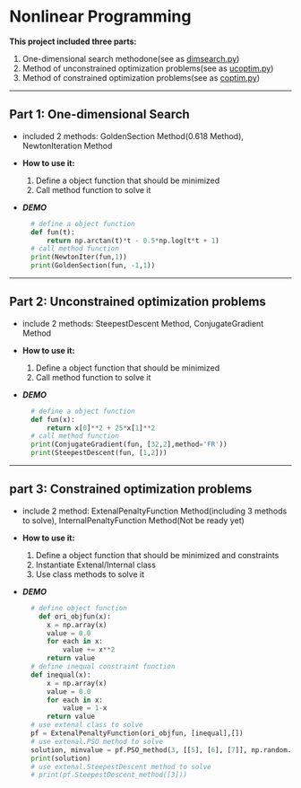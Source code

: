 # Nonlinear Programming

**This project included three parts:**

1. One-dimensional search methodone(see as [dimsearch.py](onedimsearch.py))
2. Method of unconstrained optimization problems(see as [ucoptim.py](ucoptim.py))
3. Method of constrained optimization problems(see as [coptim.py](coptim.py))

---

## Part 1: One-dimensional Search

- included 2 methods: GoldenSection Method(0.618 Method), NewtonIteration Method

- **How to use it:**
  
  1. Define a object function that should be minimized
  2. Call method function to solve it

- ***DEMO***
  
  ```py
    # define a object function
    def fun(t):
        return np.arctan(t)*t - 0.5*np.log(t*t + 1)
    # call method function
    print(NewtonIter(fun,1))
    print(GoldenSection(fun, -1,1))
    ```

---

## Part 2: Unconstrained optimization problems

- include 2 methods: SteepestDescent Method, ConjugateGradient Method
- **How to use it:**
  
  1. Define a object function that should be minimized
  2. Call method function to solve it
- ***DEMO***

  ```py
    # define a object function
    def fun(x):
        return x[0]**2 + 25*x[1]**2
    # call method function
    print(ConjugateGradient(fun, [32,2],method='FR'))
    print(SteepestDescent(fun, [1,2]))
  ```

---

## part 3: Constrained optimization problems

- include 2 method: ExtenalPenaltyFunction Method(including 3 methods to solve), InternalPenaltyFunction Method(Not be ready yet)
- **How to use it:**
  
  1. Define a object function that should be minimized and constraints
  2. Instantiate Extenal/Internal class
  3. Use class methods to solve it

- ***DEMO***
  
  ```py
    # define object function
      def ori_objfun(x):
        x = np.array(x)
        value = 0.0
        for each in x:
            value += x**2
        return value
    # define inequal constraint function
    def inequal(x):
        x = np.array(x)
        value = 0.0
        for each in x:
            value = 1-x
        return value
    # use extenal class to solve
    pf = ExtenalPenaltyFunction(ori_objfun, [inequal],[])
    # use extenal.PSO method to solve
    solution, minvalue = pf.PSO_method(3, [[5], [6], [7]], np.random.rand(3,1), [1,1,1])
    print(solution)
    # use extenal.SteepestDescent method to solve
    # print(pf.SteepestDescent_method([3]))
    ```